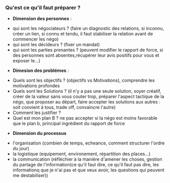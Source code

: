 ### Qu'est ce qu'il faut préparer ?

- **Dimension des personnes** : 
+ qui sont les négociateurs ? (faire un diagnostic des relations, si inconnu, créer un lien, si connu et tendu, il faut stabiliser la relation avant de commencer les négo)
+ qui sont les décideurs ? (fixer un mandat)
+ qui sont les parties prenantes ? (peuvent modifier le rapport de force, si des personnes sont absentes,récupérer leur avis positifs pour vous et exposer le...)

- **Dimesion des problémes** : 
 + Quels sont les objectifs ? (objectifs vs Motivations), comprendre les motivations profondes
 + Quels sont les Solutions ? (il n'y a pas une seule solution, soyer créatif, créer de la valeur sans vous couter trop, préparer l'aspect tactique de la négo, que proposer au départ, faire accepter les solutions aux autres : soit convient à tous, trade off, convaincre l'autre)
 + Comment les justifier ?
 + Quel est mon plan B ? ne pas accepter si la négo est moins favorable  que le plan b, principal ingrédient du rapport de force
 
- **Dimension du processus**
 + l'organisation (combien de temps, echeance, comment structurer l'ordre du jour)
 + la logistique (equipement, environement, répartition des places...)
 + la communication (réfléchier à la maniére d'amener les choses, gestion du partage de l'information(ce qu'il faut dire, ce qu'il faut pas dire, les informationq que je n'ai pas et que veux avoir, les questions qui peuvent me destabiliser))
